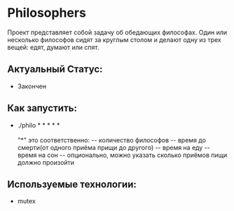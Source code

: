 # Philosophers
Проект представляет собой задачу об обедающих философах.
Один или несколько философов сидят за круглым столом и делают одну из трех вещей: едят, думают или спят.

## Актуальный Статус: 
* Закончен

## Как запустить:
* ./philo * * * * * <br/>  
"*" это соответственно:
-- количество философов
-- время до смерти(от одного приёма прищи до другого)
-- время на еду
-- время на сон
-- опционально, можно указать сколько приёмов пищи должно произойти 
## Используемые технологии:
* mutex
